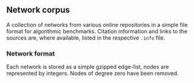 ## Network corpus

A collection of networks from various online repositories in a simple file format
for algorithmic benchmarks. Citation information and links to the sources are, where 
available, listed in the respective `.info` file.

### Network format

Each network is stored as a simple gzipped edge-list, nodes are represented by
integers. Nodes of degree zero have been removed.


